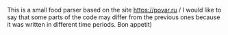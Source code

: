 This is a small food parser based on the site https://povar.ru / I would like to say that some parts of the code may differ from the previous ones because it was written in different time periods. Bon appetit)